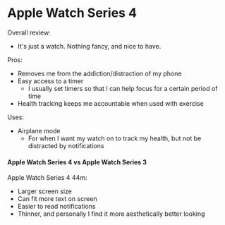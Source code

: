 # Apple Watch Series 4

Overall review:

* It's just a watch. Nothing fancy, and nice to have.

Pros:

* Removes me from the addiction/distraction of my phone
* Easy access to a timer
  * I usually set timers so that I can help focus for a certain period of time
* Health tracking keeps me accountable when used with exercise

Uses:

* Airplane mode
  * For when I want my watch on to track my health, but not be distracted by notifications

#### Apple Watch Series 4 vs Apple Watch Series 3

Apple Watch Series 4 44m:

* Larger screen size
* Can fit more text on screen
* Easier to read notifications
* Thinner, and personally I find it more aesthetically better looking

